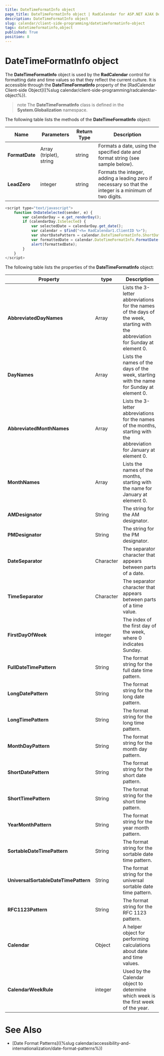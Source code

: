 ```yaml
---
title: DateTimeFormatInfo object
page_title: DateTimeFormatInfo object | RadCalendar for ASP.NET AJAX Documentation
description: DateTimeFormatInfo object
slug: calendar/client-side-programming/datetimeformatinfo-object
tags: datetimeformatinfo,object
published: True
position: 8
---
```


# DateTimeFormatInfo object



The **DateTimeFormatInfo** object is used by the **RadCalendar** control for formatting date and time values so that they reflect the current culture. It is accessible through the **DateTimeFormatInfo** property of the [RadCalendar Client-side Object]({%slug calendar/client-side-programming/radcalendar-object%}).

>note 
The **DateTimeFormatInfo** class is defined in the **System.Globalization** namespace.
>


The following table lists the methods of the **DateTimeFormatInfo** object:


| Name | Parameters | Return Type | Description |
| ------ | ------ | ------ | ------ |
| **FormatDate** |Array (triplet), string|string|Formats a date, using the specified date and format string (see sample below).|
| **LeadZero** |integer|string|Formats the integer, adding a leading zero if necessary so that the integer is a minimum of two digits.|

````JavaScript
<script type="text/javascript">
	function OnDateSelected(sender, e) {
        var calendarDay = e.get_renderDay();
        if (calendarDay.IsSelected) {
            var selectedDate = calendarDay.get_date();
            var calendar = $find("<%= RadCalendar1.ClientID %>");
            var shortDatePattern = calendar.DateTimeFormatInfo.ShortDatePattern;
            var formattedDate = calendar.DateTimeFormatInfo.FormatDate(selectedDate, shortDatePattern);
            alert(formattedDate);
        }
    }
</script>	
````



The following table lists the properties of the **DateTimeFormatInfo** object:


| Property | type | Description |
| ------ | ------ | ------ |
| **AbbreviatedDayNames** |Array|Lists the 3-letter abbreviations for the names of the days of the week, starting with the abbreviation for Sunday at element 0.|
| **DayNames** |Array|Lists the names of the days of the week, starting with the name for Sunday at element 0.|
| **AbbreviatedMonthNames** |Array|Lists the 3-letter abbreviations for the names of the months, starting with the abbreviation for January at element 0.|
| **MonthNames** |Array|Lists the names of the months, starting with the name for January at element 0.|
| **AMDesignator** |String|The string for the AM designator.|
| **PMDesignator** |String|The string for the PM designator.|
| **DateSeparator** |Character|The separator character that appears between parts of a date.|
| **TimeSeparator** |Character|The separator character that appears between parts of a time value.|
| **FirstDayOfWeek** |integer|The index of the first day of the week, where 0 indicates Sunday.|
| **FullDateTimePattern** |String|The format string for the full date time pattern.|
| **LongDatePattern** |String|The format string for the long date pattern.|
| **LongTimePattern** |String|The format string for the long time pattern.|
| **MonthDayPattern** |String|The format string for the month day pattern.|
| **ShortDatePattern** |String|The format string for the short date pattern.|
| **ShortTimePattern** |String|The format string for the short time pattern.|
| **YearMonthPattern** |String|The format string for the year month pattern.|
| **SortableDateTimePattern** |String|The format string for the sortable date time pattern.|
| **UniversalSortableDateTimePattern** |String|The format string for the universal sortable date time pattern.|
| **RFC1123Pattern** |String|The format string for the RFC 1123 pattern.|
| **Calendar** |Object|A helper object for performing calculations about date and time values.|
| **CalendarWeekRule** |integer|Used by the Calendar object to determine which week is the first week of the year.|

# See Also

 * [Date Format Patterns]({%slug calendar/accessibility-and-internationalization/date-format-patterns%})
